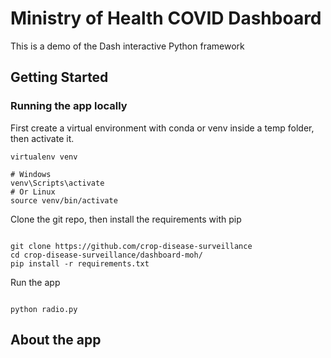 # Ministry of Health COVID Dashboard

This is a demo of the Dash interactive Python framework 

## Getting Started

### Running the app locally

First create a virtual environment with conda or venv inside a temp folder, then activate it.

```
virtualenv venv

# Windows
venv\Scripts\activate
# Or Linux
source venv/bin/activate

```

Clone the git repo, then install the requirements with pip

```

git clone https://github.com/crop-disease-surveillance
cd crop-disease-surveillance/dashboard-moh/
pip install -r requirements.txt

```

Run the app

```

python radio.py

```

## About the app


